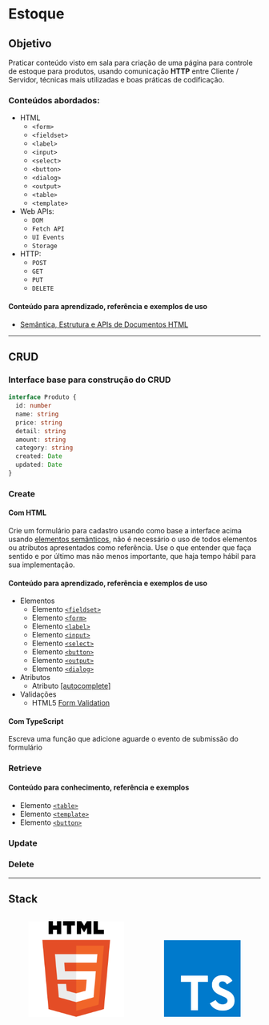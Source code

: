 # Estoque

## Objetivo

Praticar conteúdo visto em sala para criação de uma página para controle de estoque para produtos, usando comunicação **HTTP** entre Cliente / Servidor, técnicas mais utilizadas e boas práticas de codificação.

### Conteúdos abordados:

- HTML
	- `<form>`
	- `<fieldset>`
	- `<label>`
	- `<input>`
	- `<select>`
	- `<button>`
	- `<dialog>`
	- `<output>`
	- `<table>`
	- `<template>`
- Web APIs:
	- `DOM`
	- `Fetch API`
	- `UI Events`
	- `Storage`
- HTTP:
	- `POST`
	- `GET`
	- `PUT`
	- `DELETE`

#### Conteúdo para aprendizado, referência e exemplos de uso

- [Semântica, Estrutura e APIs de Documentos HTML](https://www.notion.so/guiseek/HTML-c575c12e2175477586607fdce72a0cbc?pvs=4)

---

## CRUD

### Interface base para construção do CRUD

```ts
interface Produto {
  id: number
  name: string
  price: string
  detail: string
  amount: string
  category: string
  created: Date
  updated: Date
}
```

### Create

#### Com **HTML**

Crie um formulário para cadastro usando como base a interface acima usando [elementos semânticos](https://seek.surge.sh/posts/semantica-dos-elementos-html/), não é necessário o uso de todos elementos ou atributos apresentados como referência. Use o que entender que faça sentido e por último mas não menos importante, que haja tempo hábil para sua implementação.

#### Conteúdo para aprendizado, referência e exemplos de uso

- Elementos
  - Elemento [`<fieldset>`](https://www.notion.so/guiseek/Fieldset-50408fd02eac45cf9996fd9e967594f8?pvs=4)
  - Elemento [`<form>`](https://www.notion.so/guiseek/Form-75d237944516426cba4d93068d24bc52?pvs=4)
  - Elemento [`<label>`](https://www.notion.so/guiseek/Label-302046c8e99d4ce4a6a917600277ba68?pvs=4)
  - Elemento [`<input>`](https://www.notion.so/guiseek/Input-fa8d6c4457b741b8a7e91c587eaa52b5?pvs=4)
  - Elemento [`<select>`](https://www.notion.so/guiseek/Select-d1dc0ea926034560bc732f1545694d6f?pvs=4)
  - Elemento [`<button>`](https://www.notion.so/guiseek/Button-4101c114027544c2857cb99025f27e69?pvs=4)
  - Elemento [`<output>`](https://www.notion.so/guiseek/Output-86a7a92833714c8991fb3debed3a7636?pvs=4)
  - Elemento [`<dialog>`](https://www.notion.so/guiseek/Dialog-c8b52a43d031474e9b2d42f3a0660047?pvs=4)
- Atributos
  - Atributo [[autocomplete]](https://guiseek.notion.site/HTML-Forms-658f918f02434b438bdbff5d40885533)
- Validações
  - HTML5 [Form Validation](https://www.notion.so/guiseek/HTML-Form-Validation-feed32def6d64a278f4ecd1e6e2d70f7?pvs=4)

#### Com **TypeScript**

Escreva uma função que adicione aguarde o evento de submissão do formulário

### Retrieve

#### Conteúdo para conhecimento, referência e exemplos

- Elemento [`<table>`](https://www.notion.so/guiseek/Template-42678a5e9fe24b3694a7c262b61a0243?pvs=4)
- Elemento [`<template>`](https://www.notion.so/guiseek/Table-6ac55fb2532c47e29e38b4fd4ebcaf3f?pvs=4)
- Elemento [`<button>`](https://www.notion.so/guiseek/Button-4101c114027544c2857cb99025f27e69?pvs=4)

### Update

### Delete

---

## Stack

<section style="display: flex; align-items: flex-end">
	<figure>
		<img src=./public/html.svg width=200>
	</figure>
	<figure>
		<img src=./public/typescript.svg width=160>
	</figure>
</section>

